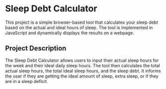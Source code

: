 # Sleep Debt Calculator

This project is a simple browser-based tool that calculates your sleep debt based on the actual and ideal hours of sleep. The tool is implemented in JavaScript and dynamically displays the results on a webpage.

## Project Description

The Sleep Debt Calculator allows users to input their actual sleep hours for the week and their ideal daily sleep hours. The tool then calculates the total actual sleep hours, the total ideal sleep hours, and the sleep debt. It informs the user if they are getting the ideal amount of sleep, extra sleep, or if they are in a sleep deficit.
